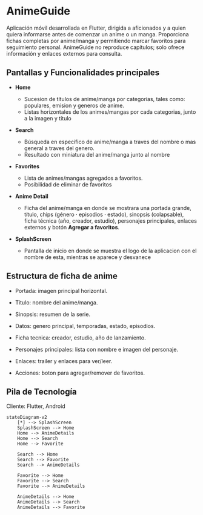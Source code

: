 # AnimeGuide

Aplicación móvil desarrollada en Flutter, dirigida a aficionados y a quien quiera informarse antes de comenzar un anime o un manga. Proporciona fichas completas por anime/manga y permitiendo marcar favoritos para seguimiento personal. AnimeGuide no reproduce capítulos; solo ofrece información y enlaces externos para consulta.

## Pantallas y Funcionalidades principales
- **Home** 
    - Sucesion de títulos de anime/manga por categorias, tales como: populares, emision y generos de anime.
    - Listas horizontales de los animes/mangas por cada categorias, junto a la imagen y titulo
- **Search** 
    - Búsqueda en especifico de anime/manga a traves del nombre o mas general a traves del genero.
    - Resultado con miniatura del anime/manga junto al nombre  
- **Favorites** 
    - Lista de animes/mangas agregados a favoritos. 
    - Posibilidad de eliminar de favoritos

- **Anime Detail** 
    - Ficha del anime/manga en donde se mostrara una portada grande, título, chips (género · episodios · estado), sinopsis (colapsable), ficha técnica (año, creador, estudio), personajes principales, enlaces externos y botón **Agregar a favoritos**.
- **SplashScreen** 
    - Pantalla de inicio en donde se muestra el logo de la aplicacion con el nombre de esta, mientras se aparece y desvanece 

## Estructura de ficha de anime
- Portada: imagen principal horizontal.

- Título: nombre del anime/manga.

- Sinopsis: resumen de la serie.

- Datos: genero principal, temporadas, estado, episodios.

- Ficha tecnica: creador, estudio, año de lanzamiento.

- Personajes principales: lista con nombre e imagen del personaje.

- Enlaces: trailer y enlaces para ver/leer.

- Acciones: boton para agregar/remover de favoritos.

## Pila de Tecnología

Cliente: Flutter, Android

```mermaid
stateDiagram-v2
    [*] --> SplashScreen
    SplashScreen --> Home
    Home --> AnimeDetails
    Home --> Search
    Home --> Favorite

    Search --> Home
    Search --> Favorite
    Search --> AnimeDetails

    Favorite --> Home
    Favorite --> Search
    Favorite --> AnimeDetails

    AnimeDetails --> Home
    AnimeDetails --> Search
    AnimeDetails --> Favorite
    
```
